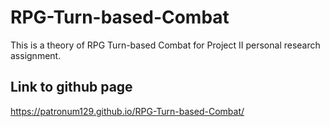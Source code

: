 # RPG-Turn-based-Combat
This is a theory of  RPG Turn-based Combat for Project II personal research assignment.

## Link to github page 
https://patronum129.github.io/RPG-Turn-based-Combat/
